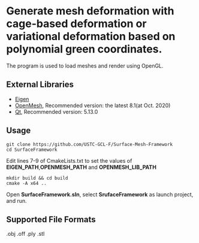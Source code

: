 # Generate mesh deformation with cage-based deformation or variational deformation based on polynomial green coordinates. 


The program is used to load meshes and render using OpenGL.

## External Libraries

* [Eigen](http://eigen.tuxfamily.org/)
* [OpenMesh](https://www.openmesh.org/), Recommended version: the latest 8.1(at Oct. 2020)
* [Qt](https://www.qt.io/), Recommended version: 5.13.0

## Usage

```
git clone https://github.com/USTC-GCL-F/Surface-Mesh-Framework
cd SurfaceFramework
```

Edit lines 7-9 of CmakeLists.txt to set the values of **EIGEN_PATH**,**OPENMESH_PATH** and **OPENMESH_LIB_PATH**
```
mkdir build && cd build
cmake -A x64 ..
```

Open **SurfaceFramework.sln**, select **SrufaceFramework** as launch project, and run.


## Supported File Formats

.obj .off .ply .stl
